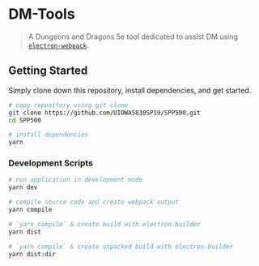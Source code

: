 # DM-Tools
> A Dungeons and Dragons 5e tool dedicated to assist DM using [`electron-webpack`](https://github.com/electron-userland/electron-webpack).

## Getting Started
Simply clone down this repository, install dependencies, and get started.

```bash
# copy repository using git clone
git clone https://github.com/UIOWA5830SP19/SPP500.git
cd SPP500

# install dependencies
yarn
```

### Development Scripts

```bash
# run application in development mode
yarn dev

# compile source code and create webpack output
yarn compile

# `yarn compile` & create build with electron-builder
yarn dist

# `yarn compile` & create unpacked build with electron-builder
yarn dist:dir
```